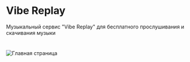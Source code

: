 # Vibe Replay
Музыкальный сервис "Vibe Replay" для бесплатного прослушивания  и скачивания музыки 
#
![Главная страница](https://i.ibb.co/D7F35TQ/Screenshot-1.jpg "Главная страница")
